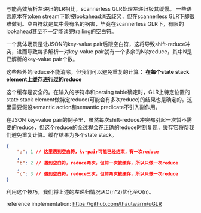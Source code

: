 与能高效解析左递归的LR相比，scannerless GLR处理左递归极其缓慢。
一些语言原本在token stream下能被lookahead消去歧义，但在scannerless GLR下却很难做到。空白符就是其中最有名的祸害，毕竟在scannerless GLR下，有限的lookahead甚至不一定能读完trailing的空白符。

一个具体场景是让JSON的key-value pair后跟空白符，这将导致shift-reduce冲突，进而导致每多解析一对key-value pair就有一个多余的N次reduce，其中N是已解析的key-value pair个数。

这些额外的reduce不能消除，但我们可以避免重复的计算：
**在每个state stack element上缓存进行过的reduce**

这个缓存是安全的。在输入的字符串和parsing table确定时，GLR上特定位置的state stack element做特定reduce(可能会有多次reduce)的结果也是确定的。这里需要假设semantic action和semantic predicate不引入副作用。

在JSON key-value pair的例子里，虽然每次shift-reduce冲突都引起一次暂不需要的reduce，但这个reduce的全过程会在正确的reduce时刻复现，缓存它将帮我们避免重复计算。缓存结果为多个state stack。

```json
{
    "a": 1 // 这里遇到空白符，kv-pair可能已经结束，有一次reduce
    ,
    "b": 2 // 遇到空白符，reduce两次，但前一次被缓存，所以只做一次reduce
    ,
    "c": 3 // 遇到空白符，reduce三次，但前两次被缓存，所以只做一次reduce
}
```

利用这个技巧，我们将上述的左递归情况从O(n^2)优化至O(n)。

reference implementation: https://github.com/thautwarm/uGLR
